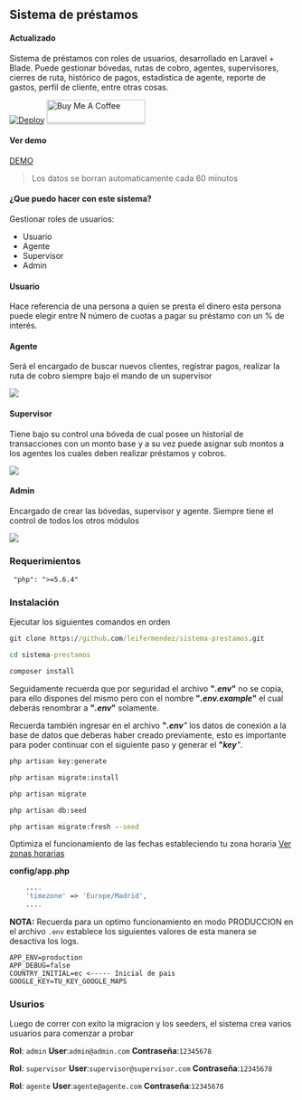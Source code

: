 ## Sistema de préstamos
#### Actualizado

Sistema de préstamos con roles de usuarios, desarrollado en Laravel + Blade. Puede gestionar bóvedas, rutas de cobro, agentes, supervisores, cierres de ruta, histórico de pagos, estadística de agente, reporte de gastos, perfil de cliente, entre otras cosas.

[![Deploy](https://www.herokucdn.com/deploy/button.svg)](https://heroku.com/deploy?template=https://github.com/leifermendez/sistema-prestamos) <a href="https://www.buymeacoffee.com/leifermendez" target="_blank"><img src="https://www.buymeacoffee.com/assets/img/custom_images/orange_img.png" alt="Buy Me A Coffee" style="height: 41px !important;width: 174px !important;box-shadow: 0px 3px 2px 0px rgba(190, 190, 190, 0.5) !important;-webkit-box-shadow: 0px 3px 2px 0px rgba(190, 190, 190, 0.5) !important;" ></a>

#### Ver demo
[DEMO](https://sistema-prestamos-youtube.herokuapp.com/login)

> Los datos se borran automaticamente cada 60 minutos

#### ¿Que puedo hacer con este sistema?

Gestionar roles de usuarios:
- Usuario
- Agente
- Supervisor
- Admin

#### Usuario
Hace referencia de una persona a quien se presta el dinero esta persona puede elegir entre N número de cuotas a pagar su préstamo con un % de interés.

#### Agente
Será el encargado de buscar nuevos clientes, registrar pagos, realizar la ruta de cobro siempre bajo el mando de un supervisor

![](https://i.imgur.com/kbvwudQ.gif)

#### Supervisor
Tiene bajo su control una bóveda de cual posee un historial de transacciones con un monto base y a su vez puede asignar sub montos a los agentes los cuales deben realizar préstamos y cobros.

![](https://i.imgur.com/DdkdJds.gif)

#### Admin
Encargado de crear las bóvedas, supervisor y agente. Siempre tiene el control de todos los otros módulos

![](https://i.imgur.com/KAX76ui.gif)

### Requerimientos
```
 "php": ">=5.6.4"
```

### Instalación
Ejecutar los siguientes comandos en orden
```cmd
git clone https://github.com/leifermendez/sistema-prestamos.git
```
```cmd
cd sistema-prestamos
```
```cmd
composer install
```
Seguidamente recuerda que por seguridad el archivo <b>"<em>.env</em>"</b> no se copia, para ello dispones del mismo pero con el nombre
<b>"<em>.env.example</em>"</b> el cual deberás renombrar a <b>"<em>.env</em>"</b> solamente.

Recuerda también ingresar en el archivo <b>"<em>.env</b>"</em> los datos de conexión a la base de datos que deberas haber creado previamente, esto es importante para poder continuar con el siguiente paso y generar el <b>"<em>key</b>"</em>.
```cmd
php artisan key:generate
```
```cmd
php artisan migrate:install
```
```cmd
php artisan migrate
```
```cmd
php artisan db:seed

php artisan migrate:fresh --seed
```

Optimiza el funcionamiento de las fechas estableciendo tu zona horaria [Ver zonas horarias](https://www.php.net/manual/es/timezones.php)

__config/app.php__
```php
    ....
    'timezone' => 'Europe/Madrid',
    ....
```

__NOTA:__ Recuerda para un optimo funcionamiento en modo PRODUCCION en el archivo `.env` establece
 los siguientes valores de esta manera se desactiva los logs.
```
APP_ENV=production
APP_DEBUG=false
COUNTRY_INITIAL=ec <----- Inicial de pais
GOOGLE_KEY=TU_KEY_GOOGLE_MAPS
```


### Usurios
Luego de correr con exito la migracion y los seeders, el sistema crea varios usuarios para comenzar a probar

__Rol__: `admin`
__User__:`admin@admin.com`
__Contraseña__:`12345678`


__Rol__: `supervisor`
__User__:`supervisor@supervisor.com`
__Contraseña__:`12345678`


__Rol__: `agente`
__User__:`agente@agente.com`
__Contraseña__:`12345678`


